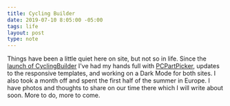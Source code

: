 ```yaml
---
title: Cycling Builder
date: 2019-07-10 8:05:00 -05:00
tags: life
layout: post
type: note
---
```


Things have been a little quiet here on site, but not so in life. Since the [launch of CyclingBuilder](https://cyclingbuilder.com/) I've had my hands full with [PCPartPicker](https://pcpartpicker.com), updates to the responsive templates, and working on a Dark Mode for both sites. I also took a month off and spent the first half of the summer in Europe. I have photos and thoughts to share on our time there which I will write about soon. More to do, more to come.
